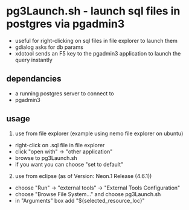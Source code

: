 # pg3Launch.sh - launch sql files in postgres via pgadmin3

* useful for right-clicking on sql files in file explorer to launch them
* gdialog asks for db params
* xdotool sends an F5 key to the pgadmin3 application to launch the query instantly

## dependancies
* a running postgres server to connect to
* pgadmin3

## usage
1. use from file explorer (example using nemo file explorer on ubuntu)
  * right-click on .sql file in file explorer
  * click "open with" -> "other application"
  * browse to pg3Launch.sh
  * if you want you can choose "set to default"
2. use from eclipse (as of Version: Neon.1 Release (4.6.1))
  * choose "Run" -> "external tools" -> "External Tools Configuration"
  * choose "Browse File System..." and choose pg3Launch.sh
  * in "Arguments" box add "${selected_resource_loc}"

